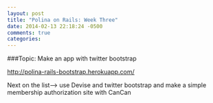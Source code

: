 ```yaml
---
layout: post
title: "Polina on Rails: Week Three"
date: 2014-02-13 22:18:24 -0500
comments: true
categories: 
---
```


###Topic: Make an app with twitter bootstrap 


http://polina-rails-bootstrap.herokuapp.com/



Next on the list--> use Devise and twitter bootstrap and make a simple membership authorization site with CanCan

